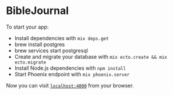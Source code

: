# BibleJournal

To start your app:

  * Install dependencies with `mix deps.get`
  * brew install postgres
  * brew services start postgresql
  * Create and migrate your database with `mix ecto.create && mix ecto.migrate`
  * Install Node.js dependencies with `npm install`
  * Start Phoenix endpoint with `mix phoenix.server`

Now you can visit [`localhost:4000`](http://localhost:4000) from your browser.
